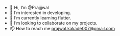 - 👋 Hi, I’m @Prajjjwal
- 👀 I’m interested in developing.
- 🌱 I’m currently learning flutter.
- 💞️ I’m looking to collaborate on my projects.
- 📫 How to reach me prajwal.kakade007@gmail.com

<!---
Prajjjwal/Prajjjwal is a ✨ special ✨ repository because its `README.md` (this file) appears on your GitHub profile.
You can click the Preview link to take a look at your changes.
--->
